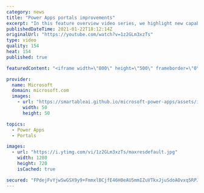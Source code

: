 ```yaml
---
category: news
title: "Power Apps portals improvements"
excerpt: "In this feature overview video series, we highlight new capabilities included in the latest update to Microsoft Power Apps.  Power Apps portals improvements bring new capabilities for makers and developers by providing a new identity management configuration experience with enhanced functionality to"
publishedDateTime: 2021-01-22T18:12:14Z
originalUrl: "https://youtube.com/watch?v=1z2GLm3xzTs"
type: video
quality: 154
heat: 154
published: true

featuredContent: "<iframe width=\"800\" height=\"500\" frameborder=\"0\" src=\"https://www.youtube.com/embed/1z2GLm3xzTs\" allow=\"accelerometer; autoplay; encrypted-media; gyroscope; picture-in-picture\" allowfullscreen></iframe>"

provider:
  name: Microsoft
  domain: microsoft.com
  images:
    - url: "https://smartableai.github.io/microsoft-power-apps/assets/images/organizations/microsoft.com-50x50.jpg"
      width: 50
      height: 50

topics:
  - Power Apps
  - Portals

images:
  - url: "https://i.ytimg.com/vi/1z2GLm3xzTs/maxresdefault.jpg"
    width: 1280
    height: 720
    isCached: true

secured: "FPdejFvYjwSwGSX9y9+FmmxlBCjfE46H0eAU5mmIZuVTkxJjuSdoAOvxq5RPJK0HYRY4WBbkYYSOrOyLQ+vvO7mRLC+dKT2X/xB9ocdjaQZGHkXD4wYBD9LvO3D/49yH8Eu3dpv7mEojExEsNyconkybFWtPsDbP0iXVrk4IBBTobZKTI32YIZx/FJhrCdIrdgCzwPCh79NVRVN4lkQwKws1nsOP/f71OO9PO4R9MHlJ8GNSDUaiOfFvn/rgJKZWo8vnmT6NIAg04Z6/sz2p2LmPdLgRuAzdK3RFCIS/DcabGheQGrgBaSAm2kW3eh0//oHZ54ltxE5b5Kn/DU5R1NZ2wH19SZwo0OReGHoReYvGy0ciVz0sbNOde8uXRgNapS5SeKwCBbYHLcYn5OVgcVjqLafZsteMUaN2THAL2gc=;VV1jWo9ZeWvKBROv7Wk91Q=="
---
```


